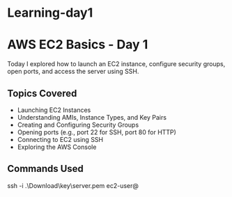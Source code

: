 # Learning-day1
# AWS EC2 Basics - Day 1

Today I explored how to launch an EC2 instance, configure security groups, open ports, and access the server using SSH.

## Topics Covered
- Launching EC2 Instances
- Understanding AMIs, Instance Types, and Key Pairs
- Creating and Configuring Security Groups
- Opening ports (e.g., port 22 for SSH, port 80 for HTTP)
- Connecting to EC2 using SSH
- Exploring the AWS Console

## Commands Used
ssh -i .\Download\key\server.pem ec2-user@<public-ip>
